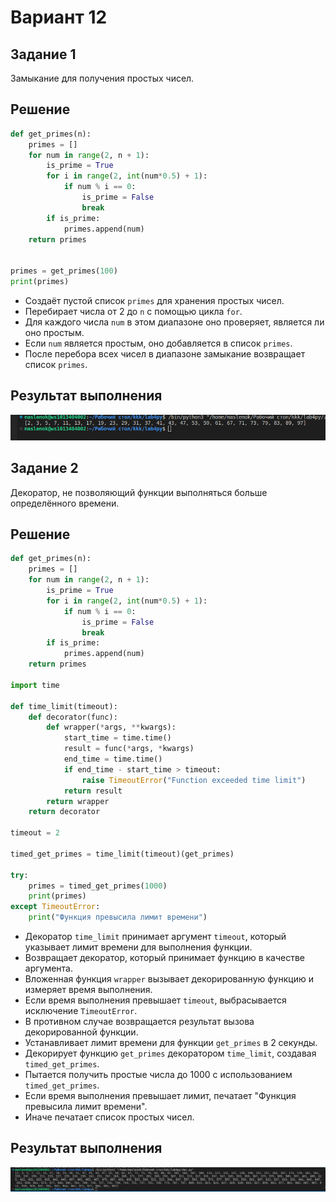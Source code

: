 # Вариант 12
## Задание 1
Замыкание для получения простых чисел.

## Решение 
```python
def get_primes(n):
    primes = []
    for num in range(2, n + 1):
        is_prime = True
        for i in range(2, int(num*0.5) + 1):
            if num % i == 0:
                is_prime = False
                break
        if is_prime:
            primes.append(num)
    return primes


primes = get_primes(100)
print(primes)
```
* Создаёт пустой список `primes` для хранения простых чисел.
* Перебирает числа от 2 до `n` с помощью цикла `for`.
* Для каждого числа `num` в этом диапазоне оно проверяет, является ли оно простым.
* Если `num` является простым, оно добавляется в список `primes`.
* После перебора всех чисел в диапазоне замыкание возвращает список `primes`.

## Результат выполнения

![result1](https://github.com/Lemka6ix/Python/blob/main/lab4py/zam.png)


## Задание 2
Декоратор, не позволяющий функции выполняться больше определённого времени.
## Решение
```python
def get_primes(n):
    primes = []
    for num in range(2, n + 1):
        is_prime = True
        for i in range(2, int(num*0.5) + 1):
            if num % i == 0:
                is_prime = False
                break
        if is_prime:
            primes.append(num)
    return primes

import time

def time_limit(timeout):
    def decorator(func):
        def wrapper(*args, **kwargs):
            start_time = time.time()
            result = func(*args, *kwargs)
            end_time = time.time()
            if end_time - start_time > timeout:
                raise TimeoutError("Function exceeded time limit")
            return result
        return wrapper
    return decorator

timeout = 2

timed_get_primes = time_limit(timeout)(get_primes)

try:
    primes = timed_get_primes(1000)
    print(primes)
except TimeoutError:
    print("Функция превысила лимит времени")
```
* Декоратор `time_limit` принимает аргумент `timeout`, который указывает лимит времени для выполнения функции.
* Возвращает декоратор, который принимает функцию в качестве аргумента.
* Вложенная функция `wrapper` вызывает декорированную функцию и измеряет время выполнения.
* Если время выполнения превышает `timeout`, выбрасывается исключение `TimeoutError`.
* В противном случае возвращается результат вызова декорированной функции.
* Устанавливает лимит времени для функции `get_primes` в 2 секунды.
* Декорирует функцию `get_primes` декоратором `time_limit`, создавая `timed_get_primes`.
* Пытается получить простые числа до 1000 с использованием `timed_get_primes`.
* Если время выполнения превышает лимит, печатает "Функция превысила лимит времени".
* Иначе печатает список простых чисел.

## Результат выполнения
![result2](https://github.com/Lemka6ix/Python/blob/main/lab4py/dec.png)
